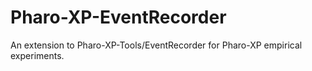 # Pharo-XP-EventRecorder
An extension to Pharo-XP-Tools/EventRecorder for Pharo-XP empirical experiments.
